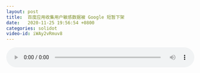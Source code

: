 ```yaml
---
layout: post
title:  百度应用收集用户敏感数据被 Google 短暂下架
date:   2020-11-25 19:56:54 +0800
categories: solidot
video-id: iWAy2vRmuv8
---
```


<audio id="youtube" style="width: 100%;" video-id="iWAy2vRmuv8" controls></audio>

<script async type="text/javascript" src="/audio.js"></script>


